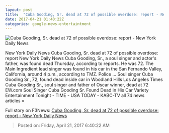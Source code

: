```yaml
---
layout: post
title:  "Cuba Gooding, Sr. dead at 72 of possible overdose: report - New York Daily News"
date: 2017-04-21 01:40:22Z
categories: google-news-entertaintment
---
```


![Cuba Gooding, Sr. dead at 72 of possible overdose: report - New York Daily News](http://assets.nydailynews.com/polopoly_fs/1.3082320.1492730179!/img/httpImage/image.jpg_gen/derivatives/landscape_1200/75477147.jpg)

New York Daily News Cuba Gooding, Sr. dead at 72 of possible overdose: report New York Daily News Cuba Gooding, Sr., a soul singer and actor's father, was found dead Thursday, according to reports. He was 72. The Main Ingredient lead singer was found in his car in the San Fernando Valley, California, around 4 p.m., according to TMZ. Police ... Soul singer Cuba Gooding Sr., 72, found dead inside car in Woodland Hills Los Angeles Times Cuba Gooding Sr., soul singer and father of Oscar winner, dead at 72 EW.com Soul Singer Cuba Gooding Sr. Found Dead in His Car Variety Entertainment Tonight - TIME - USA TODAY - KABC-TV all 74 news articles »


Full story on F3News: [Cuba Gooding, Sr. dead at 72 of possible overdose: report - New York Daily News](http://www.f3nws.com/n/bkxhYB)

> Posted on: Friday, April 21, 2017 6:40:22 AM
